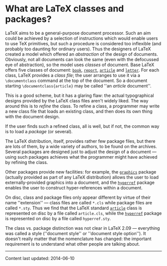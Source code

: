 # What are LaTeX classes and packages?

LaTeX aims to be a general-purpose document processor.  Such an aim
could be achieved by a selection of instructions which would enable
users to use TeX primitives, but such a procedure is considered too
inflexible (and probably too daunting for ordinary users).  Thus the
designers of LaTeX created a model which offered an
_abstraction_ of the design of documents.  Obviously, not all
documents can look the same (even with the defocussed eye of
abstraction), so the model uses _classes_ of document.  Base
LaTeX offers five classes of document: [`book`](http://ctan.org/pkg/book),
[`report`](http://ctan.org/pkg/report), [`article`](http://ctan.org/pkg/article) and [`letter`](http://ctan.org/pkg/letter).
For each class, LaTeX provides a _class file_; the user
arranges to use it via a `\documentclass` command at the top of the
document.  So a document starting
  `\documentclass{article}`
may be called ''an _article_ document''.

This is a good scheme, but it has a glaring flaw: the actual
typographical designs provided by the LaTeX class files aren't
widely liked.  The way around this is to _refine_ the class.  To
refine a class, a programmer may write a new class file that loads an
existing class, and then does its own thing with the document design.

If the user finds such a refined class, all is well, but if not, the
common way is to load a _package_ (or several).

The LaTeX distribution, itself, provides rather few package files,
but there are lots of them, by a wide variety of authors, to be found
on the archives.  Several packages are designed just to adjust the
design of a document&nbsp;&mdash; using such packages achieves what the
programmer might have achieved by refining the class.

Other packages provide new facilities: for example, the
[`graphics`](http://ctan.org/pkg/graphics) package (actually provided as part of any LaTeX
distribution) allows the user to load externally-provided graphics
into a document, and the [`hyperref`](http://ctan.org/pkg/hyperref) package enables the user
to construct hyper-references within a document.

On disc, class and package files only appear different by virtue of
their name ''extension''&nbsp;&mdash; class files are called `*.cls` while
package files are called `*.sty`.  Thus we find that the LaTeX
standard [`article`](http://ctan.org/pkg/article) class is represented on disc by a file called
`article.cls`, while the [`hyperref`](http://ctan.org/pkg/hyperref) package is
represented on disc by a file called `hyperref.sty`.

The class vs.&nbsp;package distinction was not clear in LaTeX 2.09&nbsp;&mdash;
everything was called a style (''document style'' or ''document style
option'').  It doesn't really matter that the nomenclature has
changed: the important requirement is to understand what other people
are talking about.


----

Content last updated: 2014-06-10
